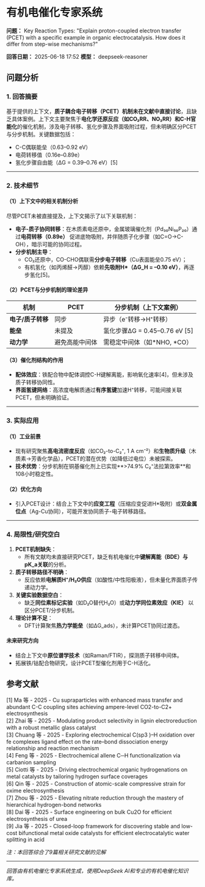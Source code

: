 # 有机电催化专家系统

**问题：** Key Reaction Types: "Explain proton-coupled electron transfer (PCET) with a specific example in organic electrocatalysis. How does it differ from step-wise mechanisms?"

**回答日期：** 2025-06-18 17:52
**模型：** deepseek-reasoner

## 问题分析
### 1. 回答摘要    
基于提供的上下文，**质子耦合电子转移（PCET）机制未在文献中直接讨论**，且缺乏具体案例。上下文主要聚焦于**电化学还原反应（如CO₂RR、NO₃RR）和C-H官能化**的催化机制，涉及电子转移、氢化步骤及界面吸附过程，但未明确区分PCET与分步机制。关键数据包括：    
- C-C偶联能垒（0.63–0.92 eV）      
- 电荷转移值（0.16e–0.89e）      
- 氢化步骤自由能（ΔG = 0.39–0.76 eV）[5]    

---

### 2. 技术细节    
#### （1）上下文中的相关机制分析    
尽管PCET未被直接提及，上下文揭示了以下关联机制：    
- **电子-质子协同转移**：在木质素电还原中，金属玻璃催化剂（Pd₃₀Ni₅₀P₂₀）通过**电荷转移（0.89e）** 促进底物吸附，并伴随质子化步骤（如C=O→C-OH），暗示可能的协同过程。      
- **分步机制主导**：      
  - CO₂还原中，CO-CHO偶联需**分步电子转移**（Cu表面能垒0.75 eV）；      
  - 有机氢化（如丙烯醛→丙醇）依赖**先吸附H*（ΔG_H = –0.10 eV）**，再逐步氢化[5]。    

#### （2）PCET与分步机制的理论差异    
| **机制**         | PCET                          | 分步机制（上下文案例）              |    
|------------------|-------------------------------|-----------------------------------|    
| **电子/质子转移** | 同步                          | 异步（e⁻转移→H⁺转移）              |    
| **能垒**         | 未提及                        | 氢化步骤ΔG = 0.45–0.76 eV [5] |    
| **动力学**       | 避免高能中间体                | 需稳定中间体（如*NHO, *CO） |  

#### （3）催化剂结构的作用    
- **配体效应**：铁配合物中配体调控C-H键解离能，影响氧化速率[4]，但未涉及质子转移协同性。      
- **界面氢键网络**：高浓度电解质通过**有序氢键**加速H⁺转移，可能间接关联PCET，但未明确验证。    

---

### 3. 实际应用    
#### （1）工业前景    
- 现有研究聚焦**高电流密度反应**（如CO₂-to-C₂⁺, 1 A cm⁻²）和**生物质升级**（木质素→芳香化学品），PCET的潜在优势（如降低过电位）未被探索。      
- **技术优势**：分步机制在铜基催化剂上已实现**>74.9% C₂⁺法拉第效率**和108小时稳定性。    

#### （2）优化方向    
- 引入PCET设计：结合上下文中的**应变工程**（压缩应变促进H*吸附）或**双金属位点**（Ag-Cu协同），可能开发协同质子-电子转移路径。    

---

### 4. 局限性/研究空白    
1. **PCET机制缺失**：    
   - 所有文献均未直接研究PCET，缺乏有机电催化中**键解离能（BDE）与pK_a关联**的分析。      
2. **质子转移路径不明确**：    
   - 反应依赖**电解质H⁺/H₂O供应**（如酸性/中性阳极液），但未量化界面质子传递动力学。      
3. **关键实验数据空白**：    
   - 缺乏**同位素标记实验**（如D₂O替代H₂O）或**动力学同位素效应（KIE）** 以区分PCET/分步机制。      
4. **理论计算不足**：    
   - DFT计算聚焦**热力学能垒**（如ΔG_ads），未计算PCET协同过渡态。    

#### 未来研究方向    
- 结合上下文中**原位谱学技术**（如Raman/FTIR），探测质子转移中间体。      
- 拓展铁/钴配合物研究，设计PCET型催化剂用于C-H活化。  


## 参考文献
[1] Ma 等 - 2025 - Cu supraparticles with enhanced mass transfer and abundant C-C coupling sites achieving ampere-level CO2-to-C2+ electrosynthesis  
[2] Zhai 等 - 2025 - Modulating product selectivity in lignin electroreduction with a robust metallic glass catalyst  
[3] Chuang 等 - 2025 - Exploring electrochemical C(sp3 )–H oxidation over fe complexes ligand effect on the rate–bond dissociation energy relationship and reaction mechanism  
[4] Feng 等 - 2025 - Electrochemical allene C─H functionalization via carbanion sampling  
[5] Ciotti 等 - 2025 - Driving electrochemical organic hydrogenations on metal catalysts by tailoring hydrogen surface coverages  
[6] Qin 等 - 2025 - Construction of atomic-scale compressive strain for oxime electrosynthesis  
[7] Zhou 等 - 2025 - Elevating nitrate reduction through the mastery of hierarchical hydrogen-bond networks  
[8] Dai 等 - 2025 - Surface engineering on bulk Cu2O for efficient electrosynthesis of urea  
[9] Jia 等 - 2025 - Closed-loop framework for discovering stable and low-cost bifunctional metal oxide catalysts for efficient electrocatalytic water splitting in acid  

*注：本回答综合了9篇相关研究文献的见解*

---
*回答由有机电催化专家系统生成，使用DeepSeek AI和专业的有机电催化知识库。*